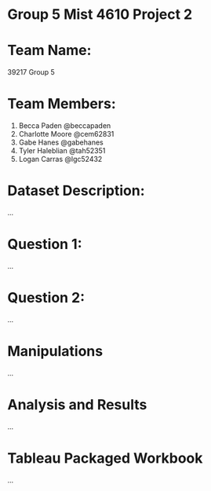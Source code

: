 # Group 5 Mist 4610 Project 2

# Team Name:

39217 Group 5

# Team Members:

1. Becca Paden @beccapaden
2. Charlotte Moore @cem62831
3. Gabe Hanes @gabehanes
4. Tyler Haleblian @tah52351
5. Logan Carras @lgc52432

# Dataset Description:

...

# Question 1:

...

# Question 2:

... 

# Manipulations

...

# Analysis and Results

...

# Tableau Packaged Workbook

...


